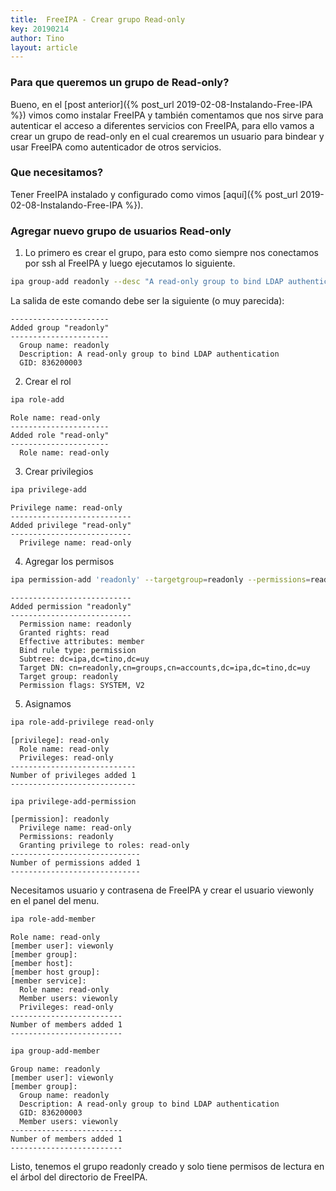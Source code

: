 ```yaml
---
title:  FreeIPA - Crear grupo Read-only
key: 20190214
author: Tino
layout: article
---
```


### Para que queremos un grupo de Read-only?

Bueno, en el [post anterior]({% post_url 2019-02-08-Instalando-Free-IPA %}) vimos como instalar FreeIPA y también comentamos que nos sirve para autenticar el acceso a diferentes servicios con FreeIPA, para ello vamos a crear un grupo de read-only en el cual crearemos un usuario para bindear y usar FreeIPA como autenticador de otros servicios.<!-- more -->  

### Que necesitamos?

Tener FreeIPA instalado y configurado como vimos [aquí]({% post_url 2019-02-08-Instalando-Free-IPA %}).  

### Agregar nuevo grupo de usuarios Read-only

1. Lo primero es crear el grupo, para esto como siempre nos conectamos por ssh al FreeIPA y luego ejecutamos lo siguiente.
~~~ bash
ipa group-add readonly --desc "A read-only group to bind LDAP authentication"
~~~
La salida de este comando debe ser la siguiente (o muy parecida):
~~~ 
----------------------
Added group "readonly"
----------------------
  Group name: readonly
  Description: A read-only group to bind LDAP authentication
  GID: 836200003
~~~
2. Crear el rol
~~~ bash
ipa role-add
~~~
~~~
Role name: read-only
----------------------
Added role "read-only"
----------------------
  Role name: read-only
~~~
3. Crear privilegios
~~~ bash
ipa privilege-add
~~~
~~~
Privilege name: read-only
---------------------------
Added privilege "read-only"
---------------------------
  Privilege name: read-only
~~~
4. Agregar los permisos
~~~ bash
ipa permission-add 'readonly' --targetgroup=readonly --permissions=read --attrs=member
~~~
~~~
---------------------------
Added permission "readonly"
---------------------------
  Permission name: readonly
  Granted rights: read
  Effective attributes: member
  Bind rule type: permission
  Subtree: dc=ipa,dc=tino,dc=uy
  Target DN: cn=readonly,cn=groups,cn=accounts,dc=ipa,dc=tino,dc=uy
  Target group: readonly
  Permission flags: SYSTEM, V2
~~~
5. Asignamos
~~~ bash
ipa role-add-privilege read-only
~~~
~~~
[privilege]: read-only
  Role name: read-only
  Privileges: read-only
----------------------------
Number of privileges added 1
----------------------------
~~~
~~~ bash
ipa privilege-add-permission
~~~
~~~
[permission]: readonly
  Privilege name: read-only
  Permissions: readonly
  Granting privilege to roles: read-only
-----------------------------
Number of permissions added 1
-----------------------------
~~~
Necesitamos usuario y contrasena de FreeIPA y crear el usuario viewonly en el panel del menu.
~~~ bash
ipa role-add-member
~~~
~~~
Role name: read-only
[member user]: viewonly
[member group]:
[member host]:
[member host group]:
[member service]:
  Role name: read-only
  Member users: viewonly
  Privileges: read-only
-------------------------
Number of members added 1
-------------------------
~~~
~~~ bash
ipa group-add-member
~~~
~~~
Group name: readonly
[member user]: viewonly
[member group]:
  Group name: readonly
  Description: A read-only group to bind LDAP authentication
  GID: 836200003
  Member users: viewonly
-------------------------
Number of members added 1
-------------------------
~~~

Listo, tenemos el grupo readonly creado y solo tiene permisos de lectura en el árbol del directorio de FreeIPA.
